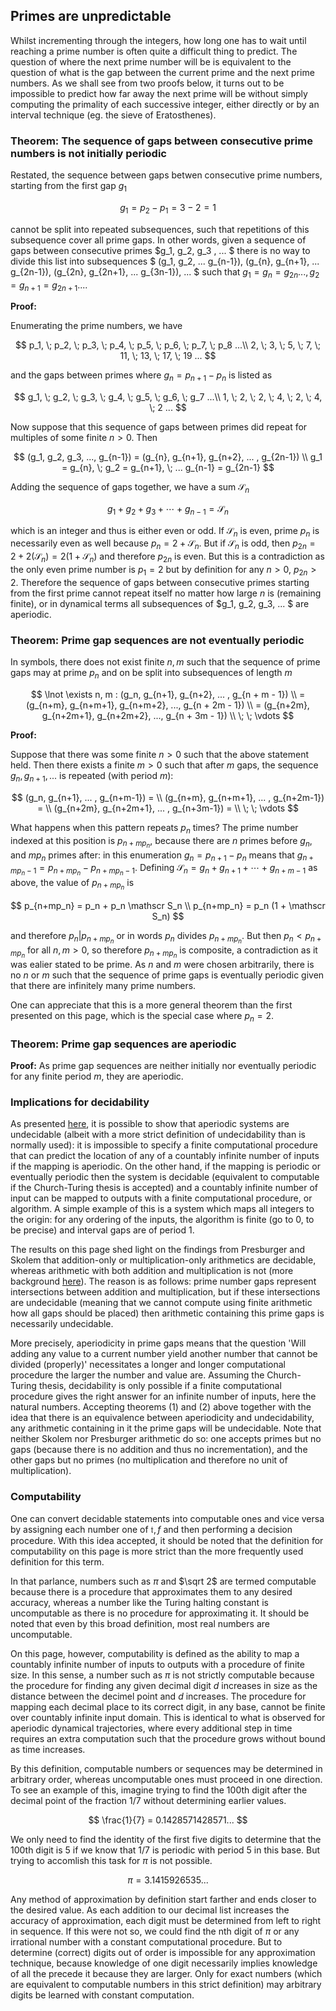 ## Primes are unpredictable

Whilst incrementing through the integers, how long one has to wait until reaching a prime number is often quite a difficult thing to predict.  The question of where the next prime number will be is equivalent to the question of what is the gap between the current prime and the next prime numbers.  As we shall see from two proofs below, it turns out to be impossible to predict how far away the next prime will be without simply computing the primality of each successive integer, either directly or by an interval technique (eg. the sieve of Eratosthenes).  

### Theorem: The sequence of gaps between consecutive prime numbers is not initially periodic

Restated, the sequence between gaps betwen consecutive prime numbers, starting from the first gap $g_1$

$$
g_1 = p_2 - p_1 = 3-2 = 1
$$            

cannot be split into repeated subsequences, such that repetitions of this subsequence cover all prime gaps.  In other words, given a sequence of gaps between consecutive primes $g_1, g_2, g_3 , ... $ there is no way to divide this list into subsequences $ (g_1, g_2, ... g_{n-1}), (g_{n}, g_{n+1}, ... g_{2n-1}), (g_{2n}, g_{2n+1}, ... g_{3n-1}), ... $ such that $g_1 = g_{n} = g_{2n} ..., g_2 = g_{n+1} = g_{2n+1} ...$.  

**Proof:** 

Enumerating the prime numbers, we have

$$
p_1, \; p_2, \; p_3, \; p_4, \; p_5, \; p_6, \; p_7, \; p_8 ...\\
2, \; 3, \; 5, \; 7, \; 11, \; 13, \; 17, \; 19 ...
$$

and the gaps between primes where $g_n = p_{n+1} - p_n$ is listed as

$$
g_1, \; g_2, \; g_3, \; g_4, \; g_5, \; g_6, \; g_7 ...\\
1, \; 2, \; 2, \; 4, \; 2, \; 4, \; 2 ...
$$

Now suppose that this sequence of gaps between primes did repeat for multiples of some finite $n > 0$.  Then

$$
(g_1, g_2, g_3, ..., g_{n-1}) = (g_{n}, g_{n+1}, g_{n+2}, ... , g_{2n-1}) \\
g_1 = g_{n}, \; g_2 = g_{n+1}, \; ... g_{n-1} = g_{2n-1}
$$

Adding the sequence of gaps together, we have a sum $\mathscr S_n$ 

$$
g_1 + g_2 + g_3 + \cdots + g_{n-1} = \mathscr S_n
$$

which is an integer and thus is either even or odd.  If $\mathscr S_n$ is even, prime $p_n$ is necessarily even as well because $p_n = 2 + \mathscr S_n$.  But if $\mathscr S_n$ is odd, then $p_{2n} = 2 + 2(\mathscr S_n) = 2(1 + \mathscr S_n)$ and therefore $p_{2n}$ is even. But this is a contradiction as the only even prime number is $p_1 = 2$ but by definition for any $n > 0$, $p_{2n} > 2$.  Therefore the sequence of gaps between consecutive primes starting from the first prime cannot repeat itself no matter how large $n$ is (remaining finite), or in dynamical terms all subsequences of $g_1, g_2, g_3, ... $ are aperiodic.

### Theorem: Prime gap sequences are not eventually periodic

In symbols, there does not exist finite $n, m$ such that the sequence of prime gaps may at prime $p_n$ and on be split into subsequences of length $m$

$$
\lnot \exists n, m : (g_n, g_{n+1}, g_{n+2}, ... , g_{n + m - 1}) \\
= (g_{n+m}, g_{n+m+1}, g_{n+m+2}, ..., g_{n + 2m - 1}) \\
= (g_{n+2m}, g_{n+2m+1}, g_{n+2m+2}, ..., g_{n + 3m - 1}) \\
\; \; \vdots
$$

**Proof:**

Suppose that there was some finite $n>0$ such that the above statement held.  Then there exists a finite $m>0$ such that after $m$ gaps, the sequence $g_n, g_{n+1}, ...$ is repeated (with period $m$):

$$
(g_n, g_{n+1}, ... , g_{n+m-1}) = \\
(g_{n+m}, g_{n+m+1}, ... , g_{n+2m-1}) = \\
(g_{n+2m}, g_{n+2m+1}, ... , g_{n+3m-1}) = \\
\; \; \vdots
$$

What happens when this pattern repeats $p_n$ times?  The prime number indexed at this position is $p_{n+mp_n}$, because there are $n$ primes before $g_n$, and $mp_n$ primes after: in this enumeration $g_n = p_{n+1} - p_n$ means that $g_{n+mp_n-1} = p_{n + mp_n} - p_{n+mp_n-1}$.   Defining $\mathscr S_n = g_n + g_{n+1} + \cdots + g_{n+m-1}$ as above, the value of $p_{n+mp_n}$ is 

$$
p_{n+mp_n} = p_n + p_n \mathscr S_n \\
p_{n+mp_n} = p_n (1 + \mathscr S_n)
$$

and therefore $p_n \rvert p_{n+mp_n}$ or in words $p_n$ divides $p_{n+mp_n}$.  But then $p_n < p_{n+mp_n}$ for all $n, m>0$, so therefore $p_{n+mp_n}$ is composite, a contradiction as it was ealier stated to be prime. As $n$ and $m$ were chosen arbitrarily, there is no $n$ or $m$ such that the sequence of prime gaps is eventually periodic given that there are infinitely many prime numbers.  

One can appreciate that this is a more general theorem than the first presented on this page, which is the special case where $p_n = 2$.  

### Theorem: Prime gap sequences are aperiodic

**Proof:** As prime gap sequences are neither initially nor eventually periodic for any finite period $m$, they are aperiodic.

### Implications for decidability

As presented [here](https://blbadger.github.io/solvable-periodicity.html), it is possible to show that aperiodic systems are undecidable (albeit with a more strict definition of undecidability than is normally used): it is impossible to specify a finite computational procedure that can predict the location of any of a countably infinite number of inputs if the mapping is aperiodic.  On the other hand, if the mapping is periodic or eventually periodic then the system is decidable (equivalent to computable if the Church-Turing thesis is accepted) and a countably infinite number of input can be mapped to outputs with a finite computational procedure, or algorithm. A simple example of this is a system which maps all integers to the origin: for any ordering of the inputs, the algorithm is finite (go to 0, to be precise) and interval gaps are of period 1.  

The results on this page shed light on the findings from Presburger and Skolem that addition-only or multiplication-only arithmetics are decidable, whereas arithmetic with both addition and multiplication is not (more background [here](https://blbadger.github.io/solvable-periodicity.html)).  The reason is as follows: prime number gaps represent intersections between addition and multiplication, but if these intersections are undecidable (meaning that we cannot compute using finite arithmetic how all gaps should be placed) then arithmetic containing this prime gaps is necessarily undecidable. 

More precisely, aperiodicity in prime gaps means that the question 'Will adding any value to a current number yield another number that cannot be divided (properly)' necessitates a longer and longer computational procedure the larger the number and value are.  Assuming the Church-Turing thesis, decidability is only possible if a finite computational procedure gives the right answer for an infinite number of inputs, here the natural numbers.  Accepting theorems (1) and (2) above together with the idea that there is an equivalence between aperiodicity and undecidability, any arithmetic containing in it the prime gaps will be undecidable.  Note that neither Skolem nor Presburger arithmetic do so: one accepts primes but no gaps (because there is no addition and thus no incrementation), and the other gaps but no primes (no multiplication and therefore no unit of multiplication). 


### Computability 

One can convert decidable statements into computable ones and vice versa by assigning each number one of $\mathfrak t, f$ and then performing a decision procedure.  With this idea accepted, it should be noted that the definition for computability on this page is more strict than the more frequently used definition for this term.  

In that parlance, numbers such as $\pi$ and $\sqrt 2$ are termed computable because there is a procedure that approximates them to any desired accuracy, whereas a number like the Turing halting constant is uncomputable as there is no procedure for approximating it.  It should be noted that even by this broad definition, most real numbers are uncomputable.

On this page, however, computability is defined as the ability to map a countably infinite number of inputs to outputs with a procedure of finite size.  In this sense, a number such as $\pi$ is not strictly computable because the procedure for finding any given decimal digit $d$ increases in size as the distance between the decimel point and $d$ increases. The procedure for mapping each decimal place to its correct digit, in any base, cannot be finite over countably infinite input domain.  This is identical to what is observed for aperiodic dynamical trajectories, where every additional step in time requires an extra computation such that the procedure grows without bound as time increases. 

By this definition, computable numbers or sequences may be determined in arbitrary order, whereas uncomputable ones must proceed in one direction.  To see an example of this, imagine trying to find the 100th digit after the decimal point of the fraction $1/7$ without determining earlier values.  

$$
\frac{1}{7} = 0.1428571428571...
$$

We only need to find the identity of the first five digits to determine that the 100th digit is $5$ if we know that $1/7$ is periodic with period 5 in this base.  But trying to accomlish this task for $\pi$ is not possible.

$$
\pi = 3.1415926535...
$$

Any method of approximation by definition start farther and ends closer to the desired value.  As each addition to our decimal list increases the accuracy of approximation, each digit must be determined from left to right in sequence.  If this were not so, we could find the nth digit of $\pi$ or any irrational number with a constant computational procedure.  But to determine (correct) digits out of order is impossible for any approximation technique, because knowledge of one digit necessarily implies knowledge of all the precede it because they are larger.  Only for exact numbers (which are equivalent to computable numbers in this strict definition) may arbitrary digits be learned with constant computation.











